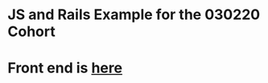 # JS and Rails Example for the 030220 Cohort

# Front end is [here](https://github.com/cjbrock/js-shirt-organizer-030220)

